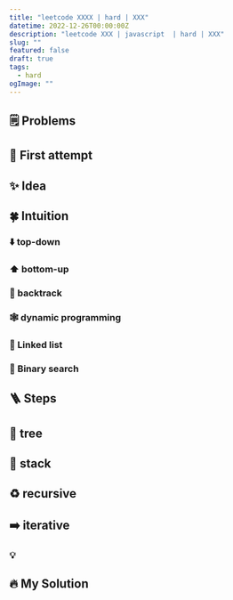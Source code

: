 ```yaml
---
title: "leetcode XXXX | hard | XXX"
datetime: 2022-12-26T00:00:00Z
description: "leetcode XXX | javascript  | hard | XXX"
slug: ""
featured: false
draft: true
tags:
  - hard
ogImage: ""
---
```


## 🗒️ Problems

## 🤔 First attempt

## ✨ Idea

## 🍀 Intuition

### ⬇️ top-down

### ⬆️ bottom-up

### 🔀 backtrack

### 🕸️ dynamic programming

### 🔗 Linked list

### 📏 Binary search

## 🪜 Steps

## 🌲 tree

## 🥞 stack

## ♻️ recursive

## ➡️ iterative

### 💡

## 🔥 My Solution

```javascript

```
